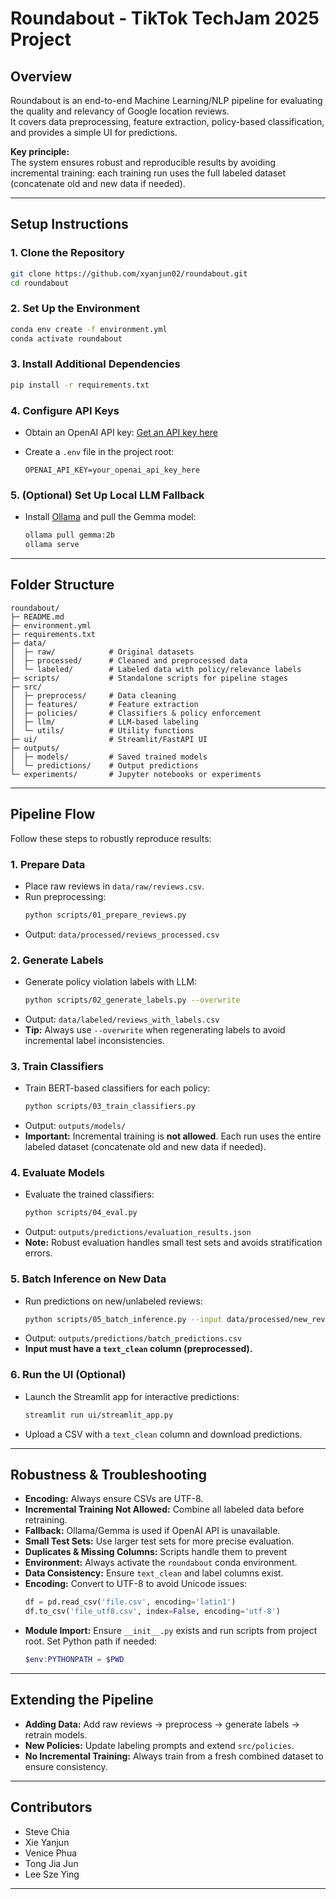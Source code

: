 # Roundabout - TikTok TechJam 2025 Project

## Overview

Roundabout is an end-to-end Machine Learning/NLP pipeline for evaluating the quality and relevancy of Google location reviews.  
It covers data preprocessing, feature extraction, policy-based classification, and provides a simple UI for predictions.

**Key principle:**  
The system ensures robust and reproducible results by avoiding incremental training: each training run uses the full labeled dataset (concatenate old and new data if needed).

---

## Setup Instructions

### 1. Clone the Repository

```bash
git clone https://github.com/xyanjun02/roundabout.git
cd roundabout
```

### 2. Set Up the Environment

```bash
conda env create -f environment.yml
conda activate roundabout
```

### 3. Install Additional Dependencies

```bash
pip install -r requirements.txt
```

### 4. Configure API Keys

- Obtain an OpenAI API key: [Get an API key here](https://platform.openai.com/settings/organization/api-keys)
- Create a `.env` file in the project root:

  ```
  OPENAI_API_KEY=your_openai_api_key_here
  ```

### 5. (Optional) Set Up Local LLM Fallback

- Install [Ollama](https://ollama.com/download) and pull the Gemma model:
  ```bash
  ollama pull gemma:2b
  ollama serve
  ```

---

## Folder Structure

```
roundabout/
├─ README.md
├─ environment.yml
├─ requirements.txt
├─ data/
│  ├─ raw/            # Original datasets
│  ├─ processed/      # Cleaned and preprocessed data
│  └─ labeled/        # Labeled data with policy/relevance labels
├─ scripts/           # Standalone scripts for pipeline stages
├─ src/
│  ├─ preprocess/     # Data cleaning
│  ├─ features/       # Feature extraction
│  ├─ policies/       # Classifiers & policy enforcement
│  ├─ llm/            # LLM-based labeling
│  └─ utils/          # Utility functions
├─ ui/                # Streamlit/FastAPI UI
├─ outputs/
│  ├─ models/         # Saved trained models
│  └─ predictions/    # Output predictions
└─ experiments/       # Jupyter notebooks or experiments
```

---

## Pipeline Flow

Follow these steps to robustly reproduce results:

### 1. Prepare Data

- Place raw reviews in `data/raw/reviews.csv`.
- Run preprocessing:
  ```bash
  python scripts/01_prepare_reviews.py
  ```
- Output: `data/processed/reviews_processed.csv`

### 2. Generate Labels

- Generate policy violation labels with LLM:
  ```bash
  python scripts/02_generate_labels.py --overwrite
  ```
- Output: `data/labeled/reviews_with_labels.csv`
- **Tip:** Always use `--overwrite` when regenerating labels to avoid incremental label inconsistencies.

### 3. Train Classifiers

- Train BERT-based classifiers for each policy:
  ```bash
  python scripts/03_train_classifiers.py
  ```
- Output: `outputs/models/`
- **Important:** Incremental training is **not allowed**. Each run uses the entire labeled dataset (concatenate old and new data if needed).

### 4. Evaluate Models

- Evaluate the trained classifiers:
  ```bash
  python scripts/04_eval.py
  ```
- Output: `outputs/predictions/evaluation_results.json`
- **Note:** Robust evaluation handles small test sets and avoids stratification errors.

### 5. Batch Inference on New Data

- Run predictions on new/unlabeled reviews:
  ```bash
  python scripts/05_batch_inference.py --input data/processed/new_reviews.csv
  ```
- Output: `outputs/predictions/batch_predictions.csv`
- **Input must have a `text_clean` column (preprocessed).**

### 6. Run the UI (Optional)

- Launch the Streamlit app for interactive predictions:
  ```bash
  streamlit run ui/streamlit_app.py
  ```
- Upload a CSV with a `text_clean` column and download predictions.

---

## Robustness & Troubleshooting

- **Encoding:** Always ensure CSVs are UTF-8.
- **Incremental Training Not Allowed:** Combine all labeled data before retraining.
- **Fallback:** Ollama/Gemma is used if OpenAI API is unavailable.
- **Small Test Sets:** Use larger test sets for more precise evaluation.
- **Duplicates & Missing Columns:** Scripts handle them to prevent
- **Environment:** Always activate the `roundabout` conda environment.
- **Data Consistency:** Ensure `text_clean` and label columns exist.
- **Encoding:** Convert to UTF-8 to avoid Unicode issues:
  ```python
  df = pd.read_csv('file.csv', encoding='latin1')
  df.to_csv('file_utf8.csv', index=False, encoding='utf-8')
  ```
- **Module Import:** Ensure `__init__.py` exists and run scripts from project root.
  Set Python path if needed:
  ```powershell
  $env:PYTHONPATH = $PWD
  ```

---

## Extending the Pipeline

- **Adding Data:** Add raw reviews → preprocess → generate labels → retrain models.
- **New Policies:** Update labeling prompts and extend `src/policies`.
- **No Incremental Training:** Always train from a fresh combined dataset to ensure consistency.

---

## Contributors

- Steve Chia
- Xie Yanjun
- Venice Phua
- Tong Jia Jun
- Lee Sze Ying

---
